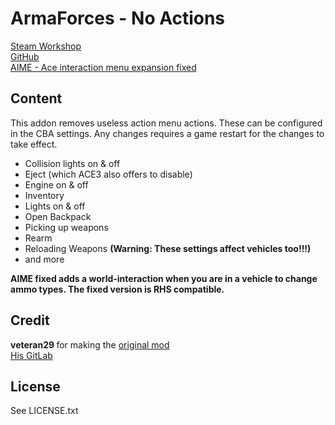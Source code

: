 # ArmaForces - No Actions

[Steam Workshop](https://steamcommunity.com/sharedfiles/filedetails/?id=1682845363)<br/>
[GitHub](https://github.com/johnb432/No-Actions)<br/>
[AIME - Ace interaction menu expansion fixed](https://steamcommunity.com/sharedfiles/filedetails/?id=2132195038)

## Content

This addon removes useless action menu actions. These can be configured in the CBA settings. Any changes requires a game restart for the changes to take effect.

- Collision lights on & off
- Eject (which ACE3 also offers to disable)
- Engine on & off
- Inventory
- Lights on & off
- Open Backpack
- Picking up weapons
- Rearm
- Reloading Weapons <b>(Warning: These settings affect vehicles too!!!)</b>
- and more

<b>AIME fixed adds a world-interaction when you are in a vehicle to change ammo types. The fixed version is RHS compatible.</b>

## Credit

<b>veteran29 </b> for making the [original mod](https://steamcommunity.com/sharedfiles/filedetails/?id=1682845363)<br/>
[His GitLab](https://gitlab.com/armaforces/armaforces_no_actions/-/tree/master)

## License

See LICENSE.txt